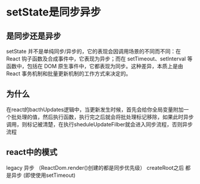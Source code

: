 # setState是同步异步
## 是同步还是异步
setState 并不是单纯同步/异步的，它的表现会因调用场景的不同而不同：在 React 钩子函数及合成事件中，它表现为异步；而在 setTimeout、setInterval 等函数中，包括在 DOM 原生事件中，它都表现为同步。这种差异，本质上是由 React 事务机制和批量更新机制的工作方式来决定的。

## 为什么
在react的bacthUpdates逻辑中，当更新发生时候，首先会给你全局变量附加一个批处理的值，然后执行函数，执行完之后就会将批处理标记移除，如果此时异步调用，则标记被清楚，在执行sheduleUpdateFilber就会进入同步流程，否则异步流程

## react中的模式
legacy 异步  （ReactDom.render()创建的都是同步优先级）
createRoot之后 都是异步 (即使使用setTimeout)